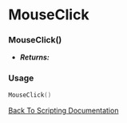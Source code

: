 # MouseClick

### MouseClick()
- ***Returns:*** 

### Usage

```Lua
MouseClick()
```


[Back To Scripting Documentation](../README.md)
